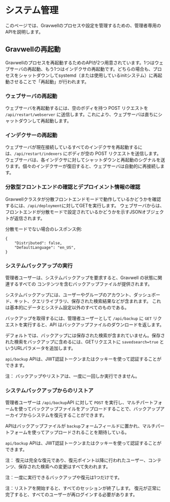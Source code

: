 # システム管理

このページでは、Gravwellのプロセスや設定を管理するための、管理者専用のAPIを説明します。

## Gravwellの再起動

Gravwellのプロセスを再起動するためのAPIが2つ用意されています。1つはウェブサーバの再起動、もう1つはインデクサの再起動です。どちらの場合も、プロセスをシャットダウンしてsystemd（または使用しているinitシステム）に再起動させることで「再起動」が行われます。

### ウェブサーバの再起動

ウェブサーバを再起動するには、空のボディを持つ POST リクエストを `/api/restart/webserver` に送信します。これにより、ウェブサーバは直ちにシャットダウンして再起動します。

### インデクサーの再起動

ウェブサーバが現在接続しているすべてのインデクサを再起動するには、`/api/restart/indexers` にボディが空の POST リクエストを送信します。ウェブサーバは、各インデクサに対してシャットダウンと再起動のシグナルを送ります。個々のインデクサーが復旧すると、ウェブサーバは自動的に再接続します。

### 分散型フロントエンドの確認とデプロイメント情報の確認

Gravwellクラスタが分散フロントエンドモードで動作しているかどうかを確認するには、`/api/deployment`に対してGETを実行します。 ウェブサーバからは、フロントエンドが分散モードで設定されているかどうかを示すJSONオブジェクトが返信されます。

分散モードでない場合のレスポンス例:

```
{
	"Distributed": false,
	"DefaultLanguage": "en_US",
}
```


### システムバックアップの実行

管理者ユーザーは、システムバックアップを要求すると、Gravwell の状態に関連するすべての コンテンツを含むバックアップファイルが提供されます。

システムバックアップには、ユーザーやグループのアカウント、ダッシュボード、キット、クエリライブラリ、保存された検索結果などが含まれます。 これは基本的にデータとシステム設定以外のすべてのものである。

バックアップを取得するには、管理者ユーザーとして `/api/backup` に `GET` リクエストを実行すると、API はバックアップファイルのダウンロードを返します。

デフォルトでは、バックアップには保存された検索が含まれていません。保存された検索をバックアップに含めるには、GETリクエストに `savedsearch=true` というURLパラメータを追加します。

`api/backup` APIは、JWT認証トークンまたはクッキーを使って認証することができます。

注： バックアップやリストアは、一度に一回しか実行できません。

### システムバックアップからのリストア

管理者ユーザーは `/api/backup`API に対して `POST` を実行し、マルチパートフォームを使ってバックアップファイルをアップロードすることで、バックアップアーカイブからシステムを復元することができます。

APIはバックアップファイルが `backup`フォームフィールドに置かれ、マルチパートフォームを使ってアップロードされることを期待している。

`api/backup` APIは、JWT認証トークンまたはクッキーを使って認証することができます。

注： 復元は完全な復元であり、復元ポイント以降に行われたユーザー、コンテンツ、保存された検索への変更はすべて失われます。

注：一度に実行できるバックアップや復元は1つだけです。

注：リストアを開始すると、すべてのセッションが終了します。 復元が正常に完了すると、すべてのユーザーが再ログインする必要があります。
